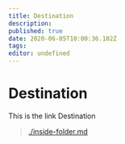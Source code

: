 ```yaml
---
title: Destination
description: 
published: true
date: 2020-06-05T10:00:36.102Z
tags: 
editor: undefined
---
```


# Destination
This is the link Destination

> [./inside-folder.md](./inside-folder)